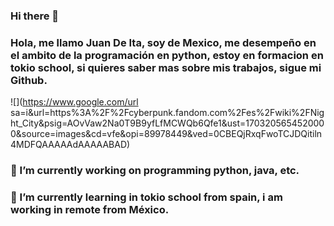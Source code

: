 

### Hi there 👋

### Hola, me llamo Juan De Ita, soy de Mexico, me desempeño en el ambito de la programación en python, estoy en formacion en tokio school, si quieres saber mas sobre mis trabajos, sigue mi Github.
![](https://www.google.com/url sa=i&url=https%3A%2F%2Fcyberpunk.fandom.com%2Fes%2Fwiki%2FNight_City&psig=AOvVaw2Na0T9B9yfLfMCWQb6Qfe1&ust=1703205654520000&source=images&cd=vfe&opi=89978449&ved=0CBEQjRxqFwoTCJDQitiln4MDFQAAAAAdAAAAABAD)
### 🔭 I’m currently working on programming python, java, etc.
### 🌱 I’m currently learning in tokio school from spain, i am working in remote from México.
